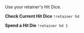 Use your retainer's Hit Dice.

**Check Current Hit Dice**
`!retainer hd`

**Spend a Hit Die**
`!retainer hd 1`
